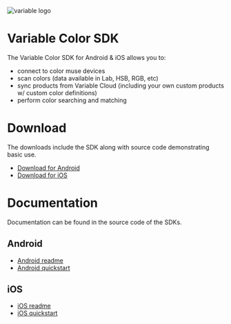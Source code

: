 ![variable logo](https://s3.amazonaws.com/colorcloud.io/media/variable-logo-dark-grey-256.png)

# Variable Color SDK

The Variable Color SDK for Android & iOS allows you to:

- connect to color muse devices
- scan colors (data available in Lab, HSB, RGB, etc)
- sync products from Variable Cloud (including your own custom products w/ custom color definitions)
- perform color searching and matching

# Download

The downloads include the SDK along with source code demonstrating basic use.

- [Download for Android](https://bitbucket.org/variablecolor/sdk/raw/master/downloads/variable-color-android-latest.zip)
- [Download for iOS](https://bitbucket.org/variablecolor/sdk/raw/master/downloads/variable-color-ios-latest.zip)

# Documentation

Documentation can be found in the source code of the SDKs.

## Android

- [Android readme](docs/android-readme.md)
- [Android quickstart](docs/android-quickstart.md)

## iOS

- [iOS readme](docs/ios-readme.md)
- [iOS quickstart](docs/ios-quickstart.md)
